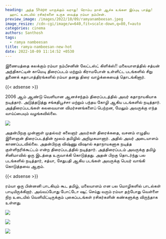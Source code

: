 ```yaml
---
heading: அந்த Shape யாருக்கும் வராது! ரொம்ப நாள் ஆச்சு உங்கள இப்புடி பாத்து!
  ஹாட் உடையில் ரசிகர்களை உருக வைத்த ரம்யா நம்பீசன்.
preview_image: /images/2022/10/09/ramyanambeesan.jpeg
image_resize: /cdn-cgi/image/w=640,fit=scale-down,q=80,f=auto
categories: cinema
authors: Santhosh
tags:
  - ramya nambeesan
title: ramya-nambeesan-new-hot
date: 2022-10-09 11:14:52 +0530
---
```

இணையத்தை கலக்கும் ரம்யா நம்பீசனின் லேட்டஸ்ட் கிளிக்ஸ்!!
மலையாளத்தில் சத்யன் அந்திகாட்டின் காமெடி திரைப்படம்  மற்றும் கிராமபோன்  உள்ளிட்ட படங்களில் சிறு துணைக் கதாபாத்திரங்களில் ரம்யா தனது திரை வாழ்க்கையைத் தொடங்கினார்.

{{< adsense >}}


2006 ஆம் ஆண்டு வெளியான ஆனச்சந்தம் திரைப்படத்தில் அவர் கதாநாயகியாக நடித்தார். அடுத்தடுத்து சங்கதிபூச்சா மற்றும் பந்தய கோழி ஆகிய படங்களில் நடித்தார். அத்திரைப்படங்கள் கலவையான விமர்சனங்களைப் பெற்றன, மேலும் அவருக்கு எந்த வாய்ப்பையும் வழங்கவில்லை. 


![](/images/2022/10/09/ramya-nambeesan-new-hot.jpeg)

அதன்பிறகு முன்னாள் முதல்வர் கலைஞர் அவர்கள் திரைக்கதை, வசனம் எழுதிய இளைஞன் திரைப்படத்தின் மூலம் தமிழில் அறிமுகமானார். அதில் அவர் அடையாளம் காணப்படவில்லை. அதன்பிறகு விஷ்ணு விஷால் கதாநாயகனாக நடித்த குள்ளிநரிக்கூட்டம் என்ற திரைப்படத்தில் நடித்தார். அத்திரைப்படம் அவருக்கு தமிழ் சினிமாவில் ஒரு இடத்தை உருவாக்கி கொடுத்தது. அதன் பிறகு தொடர்ந்து பல படங்களில் நடித்தார், சத்யா, சேதுபதி ஆகிய படங்கள் அவருக்கு பெயர் வாங்கி கொடுத்தவை ஆகும்.

{{< adsense >}}


ரம்யா ஒரு பின்னனி பாடகியும் கூட தமிழ், மலையாளம் என பல மொழிகளில் பாடல்கள் பாடியிருக்கிறார். அவ்வப்போது போட்டோ ஷுட் செய்து வரும் ரம்யா தற்போது வெள்ளை நிற உடையில் வெளியிட்டிருக்கும் புகைப்படங்கள் ரசிகர்களின் கண்களுக்கு விருந்தாக உள்ளது.

![](/images/2022/10/09/ramya-nambeesan-new-hot2.jpeg)

![](/images/2022/10/09/ramya-nambeesan-new-hot6.jpeg)

![](/images/2022/10/09/ramya-nambeesan-new-hot8.jpeg)